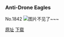 ### Anti-Drone Eagles
No.1842
![图片不见了~~~](https://imgs.xkcd.com/comics/anti_drone_eagles.png)

[原址](https://xkcd.com//1842) [下载](https://imgs.xkcd.com/comics/anti_drone_eagles.png)

